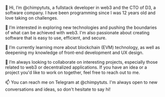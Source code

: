 👋 Hi, I’m @chimpytuts, a fullstack developer in web3 and the CTO of D3, a software company. I have been programming since I was 12 years old and love taking on challenges.

👀 I’m interested in exploring new technologies and pushing the boundaries of what can be achieved with web3. I'm also passionate about creating software that is easy to use, efficient, and secure.

🌱 I’m currently learning more about blockchain (EVM) technology, as well as deepening my knowledge of front-end development and UX design.

💞️ I’m always looking to collaborate on interesting projects, especially those related to web3 or decentralized applications. If you have an idea or a project you'd like to work on together, feel free to reach out to me.

📫 You can reach me on Telegram at @chimpytuts. I'm always open to new conversations and ideas, so don't hesitate to say hi!
